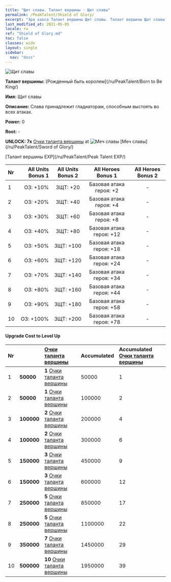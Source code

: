 ```yaml
---
title: "Щит славы. Талант вершины - Щит славы"
permalink: /PeakTalent/Shield of Glory/
excerpt: "Эра хаоса Талант вершины Щит славы. Талант вершины Щит славы. Щит славы"
last_modified_at: 2021-05-05
locale: ru
ref: "Shield of Glory.md"
toc: false
classes: wide
layout: single
sidebar:
  nav: "docs"
---
```


  ![Щит славы](/images/pt/talent_4202.png)

  **Талант вершины:** [Рожденный быть королем](/ru/PeakTalent/Born to Be King/)

  **Имя:** Щит славы

  **Описание:** Слава принадлежит гладиаторам, способным выстоять во всех атаках.

  **Power:** 0

  **Root:** -

  **UNLOCK: 7x** [Очки таланта вершины](/ItemsRU/con_934/) at ![Меч славы](/images/pt/talent_4201.png) [Меч славы](/ru/PeakTalent/Sword of Glory/)

  [Талант вершины EXP](/ru/PeakTalent/Peak Talent EXP/)

  | Nr | All Units Bonus 1 | All Units Bonus 2 | All Heroes Bonus 1 | All Heroes Bonus 2 |
  |:---|--------------:|:-------------:|:-------------:|:-------------:|
  | 1 | ОЗ: +10% | ЗЩТ: +20 | Базовая атака героя: +2 | - |
  | 2 | ОЗ: +20% | ЗЩТ: +40 | Базовая атака героя: +4 | - |
  | 3 | ОЗ: +30% | ЗЩТ: +60 | Базовая атака героя: +8 | - |
  | 4 | ОЗ: +40% | ЗЩТ: +80 | Базовая атака героя: +12 | - |
  | 5 | ОЗ: +50% | ЗЩТ: +100 | Базовая атака героя: +18 | - |
  | 6 | ОЗ: +60% | ЗЩТ: +120 | Базовая атака героя: +24 | - |
  | 7 | ОЗ: +70% | ЗЩТ: +140 | Базовая атака героя: +34 | - |
  | 8 | ОЗ: +80% | ЗЩТ: +160 | Базовая атака героя: +44 | - |
  | 9 | ОЗ: +90% | ЗЩТ: +180 | Базовая атака героя: +58 | - |
  | 10 | ОЗ: +100% | ЗЩТ: +200 | Базовая атака героя: +78 | - |


#### Upgrade Cost to Level Up

  | Nr | <i class="fas fa-coins"/> | [Очки таланта вершины](/ItemsRU/con_934/) | Accumulated <i class="fas fa-coins"/> | Accumulated [Очки таланта вершины](/ItemsRU/con_934/) |
  |:---|:--------------|:-------------|:-------------|:-------------|
  | 1 | **50000** | **1** [Очки таланта вершины](/ItemsRU/con_934/) | 50000 | 1 |
  | 2 | **50000** | **1** [Очки таланта вершины](/ItemsRU/con_934/) | 100000 | 2 |
  | 3 | **100000** | **2** [Очки таланта вершины](/ItemsRU/con_934/) | 200000 | 4 |
  | 4 | **100000** | **2** [Очки таланта вершины](/ItemsRU/con_934/) | 300000 | 6 |
  | 5 | **150000** | **3** [Очки таланта вершины](/ItemsRU/con_934/) | 450000 | 9 |
  | 6 | **150000** | **3** [Очки таланта вершины](/ItemsRU/con_934/) | 600000 | 12 |
  | 7 | **250000** | **5** [Очки таланта вершины](/ItemsRU/con_934/) | 850000 | 17 |
  | 8 | **250000** | **5** [Очки таланта вершины](/ItemsRU/con_934/) | 1100000 | 22 |
  | 9 | **350000** | **7** [Очки таланта вершины](/ItemsRU/con_934/) | 1450000 | 29 |
  | 10 | **500000** | **10** [Очки таланта вершины](/ItemsRU/con_934/) | 1950000 | 39 |
